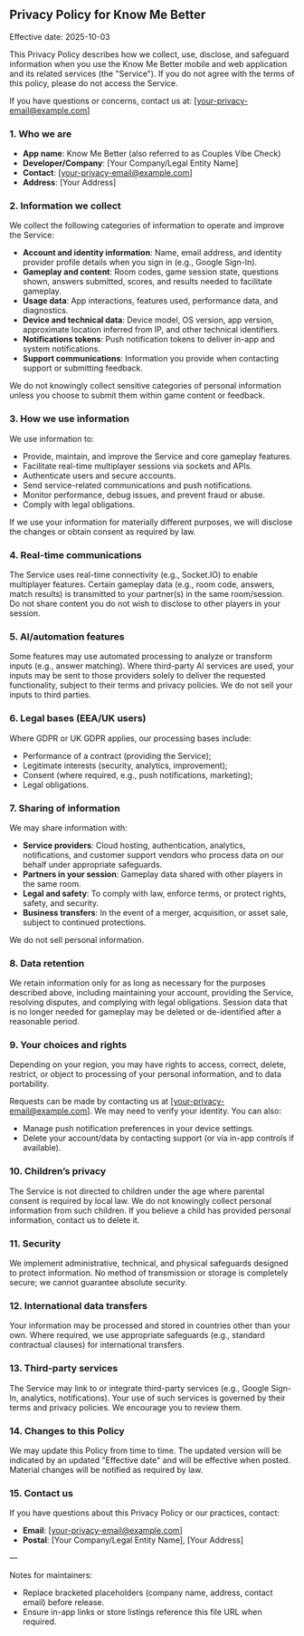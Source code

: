 ## Privacy Policy for Know Me Better

Effective date: 2025-10-03

This Privacy Policy describes how we collect, use, disclose, and safeguard information when you use the Know Me Better mobile and web application and its related services (the "Service"). If you do not agree with the terms of this policy, please do not access the Service.

If you have questions or concerns, contact us at: [your-privacy-email@example.com]

### 1. Who we are
- **App name**: Know Me Better (also referred to as Couples Vibe Check)
- **Developer/Company**: [Your Company/Legal Entity Name]
- **Contact**: [your-privacy-email@example.com]
- **Address**: [Your Address]

### 2. Information we collect
We collect the following categories of information to operate and improve the Service:

- **Account and identity information**: Name, email address, and identity provider profile details when you sign in (e.g., Google Sign-In).
- **Gameplay and content**: Room codes, game session state, questions shown, answers submitted, scores, and results needed to facilitate gameplay.
- **Usage data**: App interactions, features used, performance data, and diagnostics.
- **Device and technical data**: Device model, OS version, app version, approximate location inferred from IP, and other technical identifiers.
- **Notifications tokens**: Push notification tokens to deliver in-app and system notifications.
- **Support communications**: Information you provide when contacting support or submitting feedback.

We do not knowingly collect sensitive categories of personal information unless you choose to submit them within game content or feedback.

### 3. How we use information
We use information to:
- Provide, maintain, and improve the Service and core gameplay features.
- Facilitate real-time multiplayer sessions via sockets and APIs.
- Authenticate users and secure accounts.
- Send service-related communications and push notifications.
- Monitor performance, debug issues, and prevent fraud or abuse.
- Comply with legal obligations.

If we use your information for materially different purposes, we will disclose the changes or obtain consent as required by law.

### 4. Real-time communications
The Service uses real-time connectivity (e.g., Socket.IO) to enable multiplayer features. Certain gameplay data (e.g., room code, answers, match results) is transmitted to your partner(s) in the same room/session. Do not share content you do not wish to disclose to other players in your session.

### 5. AI/automation features
Some features may use automated processing to analyze or transform inputs (e.g., answer matching). Where third-party AI services are used, your inputs may be sent to those providers solely to deliver the requested functionality, subject to their terms and privacy policies. We do not sell your inputs to third parties.

### 6. Legal bases (EEA/UK users)
Where GDPR or UK GDPR applies, our processing bases include:
- Performance of a contract (providing the Service);
- Legitimate interests (security, analytics, improvement);
- Consent (where required, e.g., push notifications, marketing);
- Legal obligations.

### 7. Sharing of information
We may share information with:
- **Service providers**: Cloud hosting, authentication, analytics, notifications, and customer support vendors who process data on our behalf under appropriate safeguards.
- **Partners in your session**: Gameplay data shared with other players in the same room.
- **Legal and safety**: To comply with law, enforce terms, or protect rights, safety, and security.
- **Business transfers**: In the event of a merger, acquisition, or asset sale, subject to continued protections.

We do not sell personal information.

### 8. Data retention
We retain information only for as long as necessary for the purposes described above, including maintaining your account, providing the Service, resolving disputes, and complying with legal obligations. Session data that is no longer needed for gameplay may be deleted or de-identified after a reasonable period.

### 9. Your choices and rights
Depending on your region, you may have rights to access, correct, delete, restrict, or object to processing of your personal information, and to data portability.

Requests can be made by contacting us at [your-privacy-email@example.com]. We may need to verify your identity. You can also:
- Manage push notification preferences in your device settings.
- Delete your account/data by contacting support (or via in-app controls if available).

### 10. Children’s privacy
The Service is not directed to children under the age where parental consent is required by local law. We do not knowingly collect personal information from such children. If you believe a child has provided personal information, contact us to delete it.

### 11. Security
We implement administrative, technical, and physical safeguards designed to protect information. No method of transmission or storage is completely secure; we cannot guarantee absolute security.

### 12. International data transfers
Your information may be processed and stored in countries other than your own. Where required, we use appropriate safeguards (e.g., standard contractual clauses) for international transfers.

### 13. Third-party services
The Service may link to or integrate third-party services (e.g., Google Sign-In, analytics, notifications). Your use of such services is governed by their terms and privacy policies. We encourage you to review them.

### 14. Changes to this Policy
We may update this Policy from time to time. The updated version will be indicated by an updated "Effective date" and will be effective when posted. Material changes will be notified as required by law.

### 15. Contact us
If you have questions about this Privacy Policy or our practices, contact:

- **Email**: [your-privacy-email@example.com]
- **Postal**: [Your Company/Legal Entity Name], [Your Address]

—

Notes for maintainers:
- Replace bracketed placeholders (company name, address, contact email) before release.
- Ensure in-app links or store listings reference this file URL when required.
